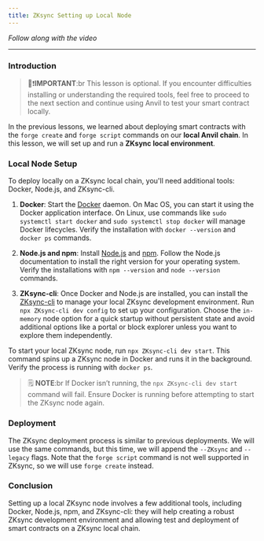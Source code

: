 ```yaml
---
title: ZKsync Setting up Local Node
---
```


_Follow along with the video_

---

### Introduction

> 👀❗**IMPORTANT**:br
> This lesson is optional. If you encounter difficulties installing or understanding the required tools, feel free to proceed to the next section and continue using Anvil to test your smart contract locally.

In the previous lessons, we learned about deploying smart contracts with the `forge create` and `forge script` commands on our **local Anvil chain**. In this lesson, we will set up and run a **ZKsync local environment**.

### Local Node Setup

To deploy locally on a ZKsync local chain, you'll need additional tools: Docker, Node.js, and ZKsync-cli.

1. **Docker**: Start the [Docker](https://www.docker.com/) daemon. On Mac OS, you can start it using the Docker application interface. On Linux, use commands like `sudo systemctl start docker` and `sudo systemctl stop docker` will manage Docker lifecycles. Verify the installation with `docker --version` and `docker ps` commands.

2. **Node.js and npm**: Install [Node.js](https://nodejs.org/en) and [npm](https://www.npmjs.com/). Follow the Node.js documentation to install the right version for your operating system. Verify the installations with `npm --version` and `node --version` commands.

3. **ZKsync-cli**: Once Docker and Node.js are installed, you can install the [ZKsync-cli](https://www.npmjs.com/package/ZKsync-cli) to manage your local ZKsync development environment. Run `npx ZKsync-cli dev config` to set up your configuration. Choose the `in-memory` node option for a quick startup without persistent state and avoid additional options like a portal or block explorer unless you want to explore them independently.

To start your local ZKsync node, run `npx ZKsync-cli dev start`. This command spins up a ZKsync node in Docker and runs it in the background. Verify the process is running with `docker ps`.

> 🗒️ **NOTE**:br
> If Docker isn’t running, the `npx ZKsync-cli dev start` command will fail. Ensure Docker is running before attempting to start the ZKsync node again.

### Deployment

The ZKsync deployment process is similar to previous deployments. We will use the same commands, but this time, we will append the `--ZKsync` and `--legacy` flags. Note that the `forge script` command is not well supported in ZKsync, so we will use `forge create` instead.

### Conclusion

Setting up a local ZKsync node involves a few additional tools, including Docker, Node.js, npm, and ZKsync-cli: they will help creating a robust ZKsync development environment and allowing test and deployment of smart contracts on a ZKsync local chain.
